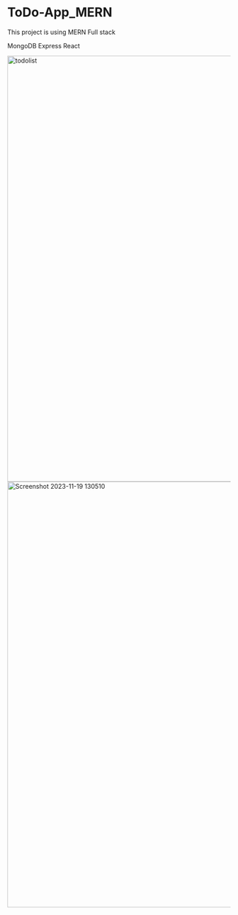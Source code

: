 # ToDo-App_MERN

This project is using MERN Full stack

MongoDB
Express
React

<img width="959" alt="todolist" src="https://github.com/ypragna/ToDo-App_MERN/assets/59166701/02daed33-8c80-4e17-ad80-4a67903cfeaa">
<img width="959" alt="Screenshot 2023-11-19 130510" src="https://github.com/ypragna/ToDo-App_MERN/assets/59166701/402b8be7-7e7b-445e-9b6e-cc95e4ae8b66">
